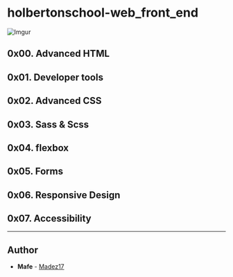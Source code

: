 # holbertonschool-web_front_end

![Imgur](https://i.imgur.com/FWYFpGf.jpg)

## 0x00. Advanced HTML
## 0x01. Developer tools
## 0x02. Advanced CSS
## 0x03. Sass & Scss
## 0x04. flexbox
## 0x05. Forms
## 0x06. Responsive Design
## 0x07. Accessibility

---

## Author
* **Mafe** - [Madez17](https://github.com/Madez17)
